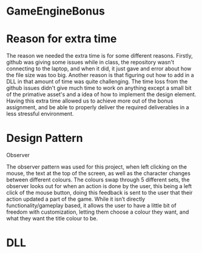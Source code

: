 # GameEngineBonus


# Reason for extra time

The reason we needed the extra time is for some different reasons. Firstly, github was giving some issues while in class, the repository wasn't connecting to the laptop, and when it did, it just gave and error about how the file size was too big. Another reason is that figuring out how to add in a DLL in that amount of time was quite challenging. The time loss from the github issues didn't give much time to work on anything except a small bit of the primative asset's and a idea of how to implement the design element. Having this extra time allowed us to achieve more out of the bonus assignment, and be able to properly deliver the required deliverables in a less stressful environment.


# Design Pattern

Observer 

The observer pattern was used for this project, when left clicking on the mouse, the text at the top of the screen, as well as the character changes between different colours. The colours swap through 5 different sets, the observer looks out for when an action is done by the user, this being a left click of the mouse button, doing this feedback is sent to the user that their action updated a part of the game. While it isn’t directly functionality/gameplay based, it allows the user to have a little bit of freedom with customization, letting them choose a colour they want, and what they want the title colour to be.


# DLL
